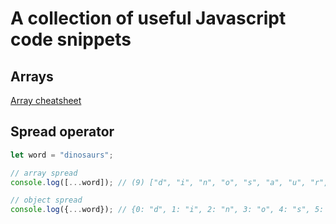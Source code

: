 # A collection of useful Javascript code snippets

## Arrays

[Array cheatsheet](docs/arrays.md)

## Spread operator

``` javascript
let word = "dinosaurs";

// array spread
console.log([...word]); // (9) ["d", "i", "n", "o", "s", "a", "u", "r", "s"]

// object spread
console.log({...word}); // {0: "d", 1: "i", 2: "n", 3: "o", 4: "s", 5: "a", 6: "u", 7: "r", 8: "s"}
```
